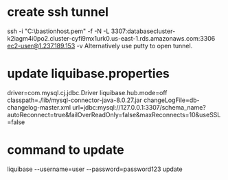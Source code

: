 # create ssh tunnel
 ssh -i "C:\bastionhost.pem" -f -N -L 3307:databasecluster-k2iagm4i0po2.cluster-cyfi9mx1urk0.us-east-1.rds.amazonaws.com:3306 ec2-user@1.237.189.153 -v
Alternatively use putty to open tunnel.

# update liquibase.properties
driver=com.mysql.cj.jdbc.Driver
liquibase.hub.mode=off
classpath=./lib/mysql-connector-java-8.0.27.jar
changeLogFile=db-changelog-master.xml
url=jdbc:mysql://127.0.0.1:3307/schema_name?autoReconnect=true&failOverReadOnly=false&maxReconnects=10&useSSL=false

# command to update
liquibase --username=user --password=password123 update
